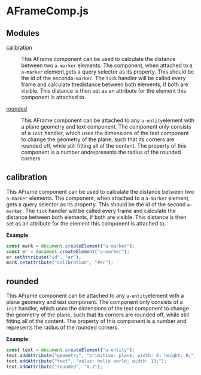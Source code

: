 # AFrameComp.js 

## Modules

<dl><dt><a href="#module_calibration">calibration</a></dt><dd><p>This AFrame component can be used to calculate the distance between two <code>a-marker</code> elements. The component, when attached to a <code>a-marker</code> element,gets a query selector as its property. This should be the id of the second<code>a-marker</code>. The <code>tick</code> handler will be called every frame and calculate thedistance between both elements, if both are visible. This distance is then set as an attribute for the element this component is attached to.</p></dd><dt><a href="#module_rounded">rounded</a></dt><dd><p>This AFrame component can be attached to any <code>a-entity</code>element with a plane geometry and text component. The component only consists of a <code>init</code> handler, which uses the dimensions of the text component to change the geometry of the plane, such that its corners are rounded off, while still fitting all of the content. The property of this component is a number andrepresents the radius of the rounded corners.</p></dd></dl>

<a name="module_calibration"></a>

## calibration
This AFrame component can be used to calculate the distance between two 
`a-marker` elements. The component, when attached to a `a-marker` element,
gets a query selector as its property. This should be the id of the second
`a-marker`. The `tick` handler will be called every frame and calculate the
distance between both elements, if both are visible. This distance is then 
set as an attribute for the element this component is attached to.

**Example**  
```js
const mark = document.createElement("a-marker");
const er = document.createElement("a-marker");
er.setAttribute("id", "er");
mark.setAttribute("calibration", "#er");
```
<a name="module_rounded"></a>

## rounded
This AFrame component can be attached to any `a-entity`element with a plane 
geometry and text component. The component only consists of a `init` 
handler, which uses the dimensions of the text component to change the 
geometry of the plane, such that its corners are rounded off, while still 
fitting all of the content. The property of this component is a number and
represents the radius of the rounded corners.

**Example**  
```js
const text = document.createElement("a-entity");
text.addAttribute("geometry", "primitive: plane; width: 0; height: 0;");
text.addAttribute("text", "value: hello world; width: 10;");
text.addAttribute("rounded", "0.1");
```
